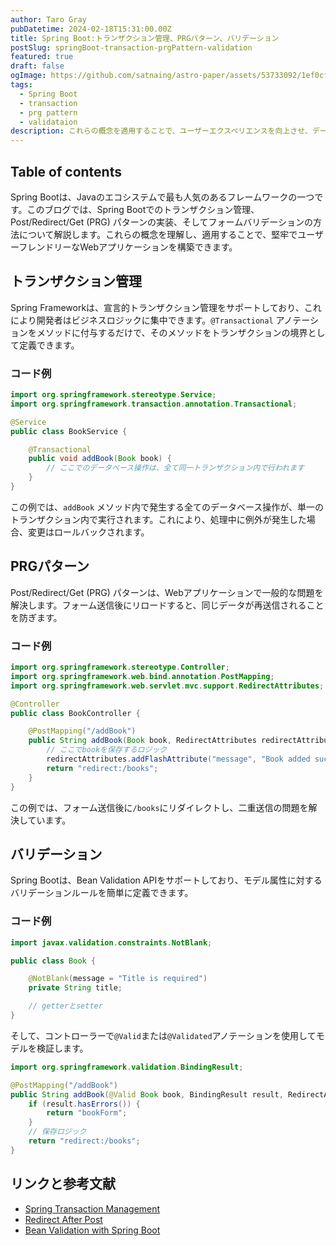 ```yaml
---
author: Taro Gray
pubDatetime: 2024-02-18T15:31:00.00Z
title: Spring Boot:トランザクション管理、PRGパターン、バリデーション
postSlug: springBoot-transaction-prgPattern-validation
featured: true
draft: false
ogImage: https://github.com/satnaing/astro-paper/assets/53733092/1ef0cf03-8137-4d67-ac81-84a032119e3a
tags:
  - Spring Boot
  - transaction
  - prg pattern
  - validataion
description: これらの概念を適用することで、ユーザーエクスペリエンスを向上させ、データの整合性を保ちながら、堅牢なSpring Bootアプリケーションを構築できます。
---
```


## Table of contents

Spring Bootは、Javaのエコシステムで最も人気のあるフレームワークの一つです。このブログでは、Spring Bootでのトランザクション管理、Post/Redirect/Get (PRG) パターンの実装、そしてフォームバリデーションの方法について解説します。これらの概念を理解し、適用することで、堅牢でユーザーフレンドリーなWebアプリケーションを構築できます。

## トランザクション管理

Spring Frameworkは、宣言的トランザクション管理をサポートしており、これにより開発者はビジネスロジックに集中できます。`@Transactional` アノテーションをメソッドに付与するだけで、そのメソッドをトランザクションの境界として定義できます。

### コード例

```java
import org.springframework.stereotype.Service;
import org.springframework.transaction.annotation.Transactional;

@Service
public class BookService {

    @Transactional
    public void addBook(Book book) {
        // ここでのデータベース操作は、全て同一トランザクション内で行われます
    }
}
```

この例では、`addBook` メソッド内で発生する全てのデータベース操作が、単一のトランザクション内で実行されます。これにより、処理中に例外が発生した場合、変更はロールバックされます。

## PRGパターン

Post/Redirect/Get (PRG) パターンは、Webアプリケーションで一般的な問題を解決します。フォーム送信後にリロードすると、同じデータが再送信されることを防ぎます。

### コード例

```java
import org.springframework.stereotype.Controller;
import org.springframework.web.bind.annotation.PostMapping;
import org.springframework.web.servlet.mvc.support.RedirectAttributes;

@Controller
public class BookController {

    @PostMapping("/addBook")
    public String addBook(Book book, RedirectAttributes redirectAttributes) {
        // ここでbookを保存するロジック
        redirectAttributes.addFlashAttribute("message", "Book added successfully");
        return "redirect:/books";
    }
}
```

この例では、フォーム送信後に`/books`にリダイレクトし、二重送信の問題を解決しています。

## バリデーション

Spring Bootは、Bean Validation APIをサポートしており、モデル属性に対するバリデーションルールを簡単に定義できます。

### コード例

```java
import javax.validation.constraints.NotBlank;

public class Book {

    @NotBlank(message = "Title is required")
    private String title;

    // getterとsetter
}
```

そして、コントローラーで`@Valid`または`@Validated`アノテーションを使用してモデルを検証します。

```java
import org.springframework.validation.BindingResult;

@PostMapping("/addBook")
public String addBook(@Valid Book book, BindingResult result, RedirectAttributes redirectAttributes) {
    if (result.hasErrors()) {
        return "bookForm";
    }
    // 保存ロジック
    return "redirect:/books";
}
```

## リンクと参考文献

- [Spring Transaction Management](https://docs.spring.io/spring-framework/docs/current/reference/html/data-access.html#transaction)
- [Redirect After Post](https://en.wikipedia.org/wiki/Post/Redirect/Get)
- [Bean Validation with Spring Boot](https://reflectoring.io/bean-validation-with-spring-boot/)
